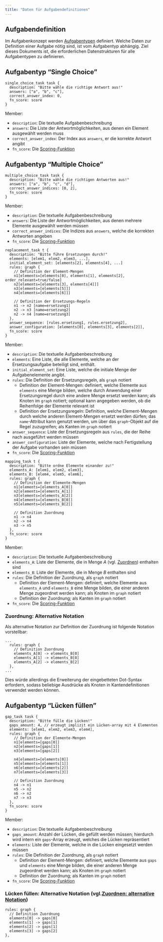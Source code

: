 ```yaml
---
title: "Daten für Aufgabendefinitionen"
---
```


## Aufgabendefinition

Im Aufgabenkonzept werden [Aufgabentypen](../tasks/readme.md#aufgabentypen) definiert.
Welche Daten zur Definition einer Aufgabe nötig sind, ist vom Aufgabentyp abhängig. Ziel
dieses Dokuments ist, die erforderlichen Datenstrukturen für alle Aufgabentypen zu
definieren.

## Aufgabentyp “Single Choice”

```
single_choice_task task {
  description: "Bitte wähle die richtige Antwort aus!"
  answers: ["a", "b", "c"],
  correct_answer_index: 0,
  fn_score: score
}
```

Member:

- `description`: Die textuelle Aufgabenbeschreibung
- `answers`: Die Liste der Antwortmöglichkeiten, aus denen ein Element ausgewählt werden
  muss
- `correct_answer_index`: Der Index aus `answers`, er die korrekte Antwort angibt
- `fn_score`: Die [Scoring-Funktion](../control_mechanisms/reporting.md#scoring-funktion)

## Aufgabentyp “Multiple Choice”

```
multiple_choice_task task {
  description: "Bitte wähle die richtigen Antworten aus!"
  answers: ["a", "b", "c", "d"],
  correct_answer_indices: [0, 2],
  fn_score: score
}
```

Member:

- `description`: Die textuelle Aufgabenbeschreibung
- `answers`: Die Liste der Antwortmöglichkeiten, aus denen mehrere Elemente ausgewählt
  werden müssen
- `correct_answer_indices`: Die Indizes aus `answers`, welche die korrekten Antworten
  angeben
- `fn_score`: Die [Scoring-Funktion](../control_mechanisms/reporting.md#scoring-funktion)


```
replacement_task t {
  description: "Bitte führe Ersetzungen durch!"
  elements: [elem1, elem2, elem3, ...],
  initial_element_set: [elements[2], elements[4], ...]
  rules: graph {
    // Definition der Element-Mengen
    n1[elements=[elements[0], elements[1], elements[2], order_relevant=true/false]
    n2[elements=[elements[3], elements[4]]]
    n3[elements=[elements[5]]]
    n4[elements=[elements[6]]]

    // Definition der Ersetzungs-Regeln
    n1 -> n2 [name=ersetzung1]
    n2 -> n3 [name=ersetzung2]
    n2 -> n4 [name=ersetzung3]
  },
  answer_sequence: [rules.ersetzung1, rules.ersetzung2],
  answer_configuration: [elements[0], elements[3], elements[2]],
  fn_score: score
}
```

Member:

- `description`: Die textuelle Aufgabenbeschreibung
- `elements`: Eine Liste, die alle Elemente, welche an der Ersetzungsaufgabe beteiligt sind,
  enthält.
- `initial_element_set`: Eine Liste, welche die initiale Menge der Aufgabenelemente angibt.
- `rules`: Die Definition der Ersetzungsregeln, als `graph` notiert
  - Definition der Element-Mengen: definiert, welche Elemente aus `elements` eine Menge
    bilden, welche durch Anwendung einer Ersetzungsregel durch eine andere Menge ersetzt
    werden kann; als Knoten im `graph` notiert; optional kann angegeben werden, ob die
    Reihenfolge der Elemente relevant ist
  - Definition der Ersetzungsregeln: Definition, welche Element-Mengen durch welche anderen
    Element-Mengen ersetzt werden dürfen; das `name`-Attribut kann genutzt werden, um über
    das `graph`-Objekt auf die Regel zuzugreifen; als Kanten im `graph` notiert
- `answer_sequence`: Liste der Ersetzungsregeln aus `rules`, die der Reihe nach ausgeführt
  werden müssen
- `answer_configuration`: Liste der Elemente, welche nach Fertigstellung der Aufgabe
  vorhanden sein müssen
- `fn_score`: Die [Scoring-Funktion](../control_mechanisms/reporting.md#scoring-funktion)

```
mapping_task t {
  description: "Bitte ordne Elemente einander zu!"
  elements_A: [elem1, elem2, elem3],
  elements_B: [elem4, elem5, elem6],
  rules: graph {
    // Definition der Elemente-Mengen
    n1[elements=[elements_A[0]]
    n2[elements=[elements_A[1]]
    n3[elements=[elements_A[2]]
    n4[elements=[elements_B[0]]
    n5[elements=[elements_B[2]]

    // Definition Zuordnung
    n1 -> n4
    n2 -> n4
    n3 -> n5
  },
  fn_score: score
}
```

Member:

- `description`: Die textuelle Aufgabenbeschreibung
- `elements_A`: Liste der Elemente, die in Menge $A$ (vgl.
  [Zuordnen](../tasks/readme.md#zuordnen)) enthalten sind
- `elements_B`: Liste der Elemente, die in Menge $B$ enthalten sind
- `rules`: Die Definition der Zuordnung, als `graph` notiert
  - Definition der Element-Mengen: definiert, welche Elemente aus `elements_A` und
    `elements_B` eine Menge bilden, die einer anderen Menge zugeordnet werden kann; als
    Knoten im `graph` notiert
  - Definition der Zuordnung; als Kanten im `graph` notiert
- `fn_score`: Die [Scoring-Funktion](../control_mechanisms/reporting.md#scoring-funktion)

### Zuordnung: Alternative Notation

Als alternative Notation zur Definition der Zuordnung ist folgende Notation vorstellbar:

```
...
  rules: graph {
    // Definition Zuordnung
    elements_A[0] -> elements_B[0]
    elements_A[1] -> elements_B[0]
    elements_A[2] -> elements_B[2]
  },
...
```

Dies würde allerdings die Erweiterung der eingebetteten Dot-Syntax erfordern, sodass
beliebige Ausdrücke als Knoten in Kantendefinitionen verwendet werden können.

## Aufgabentyp “Lücken füllen”

```
gap_task task {
  description: "Bitte fülle die Lücken!"
  gaps_amount: 4, // erzeugt implizit ein Lücken-array mit 4 Elementen
  elements: [elem1, elem2, elem3, elem4],
  rules: graph {
    // Definition der Elemente-Mengen
    n1[elements=[gaps[0]]
    n2[elements=[gaps[1]]
    n3[elements=[gaps[2]]

    n4[elements=[elements[0]]
    n5[elements=[elements[1]]
    n6[elements=[elements[2]]
    n7[elements=[elements[3]]

    // Definition Zuordnung
    n4 -> n1
    n5 -> n2
    n6 -> n2
    n7 -> n3
  },
  fn_score: score
}
```

Member:

- `description`: Die textuelle Aufgabenbeschreibung
- `gaps_amount`: Anzahl der Lücken, die gefüllt werden müssen; hierdurch wird intern ein
  `gaps`-Array erzeugt, welches die Lücken repräsentiert
- `elements`: Liste der Elemente, welche in die Lücken eingesetzt werden müssen
- `rules`: Die Definition der Zuordnung, als `graph` notiert
  - Definition der Element-Mengen: definiert, welche Elemente aus `gaps` und `elements` eine
    Menge bilden, die einer anderen Menge zugeordnet werden kann; als Knoten im `graph`
    notiert
  - Definition der Zuordnung; als Kanten im `graph` notiert
- `fn_score`: Die [Scoring-Funktion](../control_mechanisms/reporting.md#scoring-funktion)


### Lücken füllen: Alternative Notation (vgl.[Zuordnen: alternative Notation](#zuordnung-alternative-notation))

```
rules: graph {
  // Definition Zuordnung
  elements[0] -> gaps[0]
  elements[1] -> gaps[1]
  elements[2] -> gaps[1]
  elements[3] -> gaps[2]
},
```

